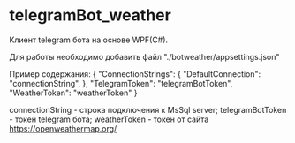 # telegramBot_weather

Клиент telegram бота на основе WPF(C#).

Для работы необходимо добавить файл "./botweather/appsettings.json"

Пример содержания:
{
  "ConnectionStrings": {
      "DefaultConnection": "connectionString",
  },
  "TelegramToken": "telegramBotToken",
  "WeatherToken": "weatherToken"
}

connectionString - строка подключения к MsSql server;
telegramBotToken - токен telegram бота;
weatherToken - токен от сайта https://openweathermap.org/
